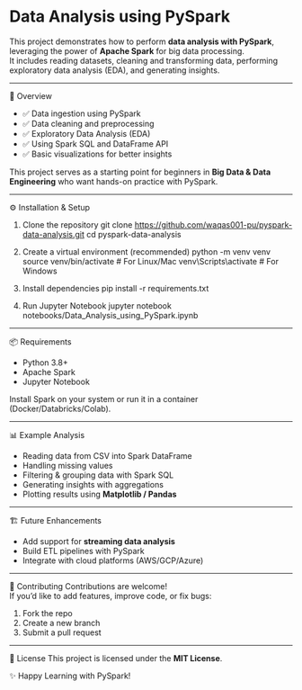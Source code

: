 # Data Analysis using PySpark

This project demonstrates how to perform **data analysis with PySpark**, leveraging the power of **Apache Spark** for big data processing.  
It includes reading datasets, cleaning and transforming data, performing exploratory data analysis (EDA), and generating insights.

---

📖 Overview
- ✅ Data ingestion using PySpark  
- ✅ Data cleaning and preprocessing  
- ✅ Exploratory Data Analysis (EDA)  
- ✅ Using Spark SQL and DataFrame API  
- ✅ Basic visualizations for better insights  

This project serves as a starting point for beginners in **Big Data & Data Engineering** who want hands-on practice with PySpark.

---

⚙️ Installation & Setup

1. Clone the repository
   git clone https://github.com/waqas001-pu/pyspark-data-analysis.git
   cd pyspark-data-analysis

2. Create a virtual environment (recommended)
   python -m venv venv
   source venv/bin/activate   # For Linux/Mac
   venv\Scripts\activate      # For Windows

3. Install dependencies
   pip install -r requirements.txt

4. Run Jupyter Notebook
   jupyter notebook notebooks/Data_Analysis_using_PySpark.ipynb

---

📦 Requirements
- Python 3.8+  
- Apache Spark  
- Jupyter Notebook  

Install Spark on your system or run it in a container (Docker/Databricks/Colab).

---

📊 Example Analysis
- Reading data from CSV into Spark DataFrame  
- Handling missing values  
- Filtering & grouping data with Spark SQL  
- Generating insights with aggregations  
- Plotting results using **Matplotlib / Pandas**  

---

🏗️ Future Enhancements
- Add support for **streaming data analysis**  
- Build ETL pipelines with PySpark  
- Integrate with cloud platforms (AWS/GCP/Azure)  

---

🤝 Contributing
Contributions are welcome!  
If you’d like to add features, improve code, or fix bugs:  
1. Fork the repo  
2. Create a new branch  
3. Submit a pull request  

---

📜 License
This project is licensed under the **MIT License**.


✨ Happy Learning with PySpark!
